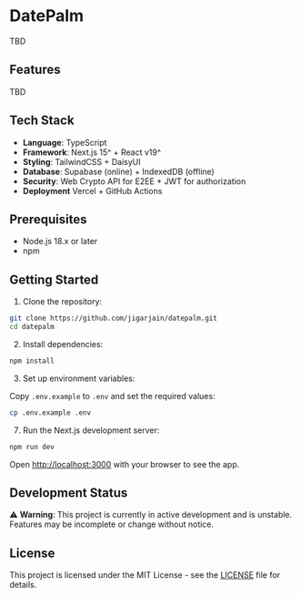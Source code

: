# DatePalm

TBD

## Features
TBD

## Tech Stack

- **Language**: TypeScript
- **Framework**: Next.js 15^ + React v19^
- **Styling**: TailwindCSS + DaisyUI
- **Database**: Supabase (online) + IndexedDB (offline)
- **Security**: Web Crypto API for E2EE + JWT for authorization
- **Deployment** Vercel + GitHub Actions

## Prerequisites

- Node.js 18.x or later
- npm

## Getting Started

1. Clone the repository:

```bash
git clone https://github.com/jigarjain/datepalm.git
cd datepalm
```

2. Install dependencies:

```bash
npm install
```

3. Set up environment variables:

Copy `.env.example` to `.env` and set the required values:

```bash
cp .env.example .env
```

7. Run the Next.js development server:

```bash
npm run dev
```

Open [http://localhost:3000](http://localhost:3000) with your browser to see the app.

## Development Status

⚠️ **Warning**: This project is currently in active development and is unstable. Features may be incomplete or change without notice.

## License

This project is licensed under the MIT License - see the [LICENSE](LICENSE) file for details.
